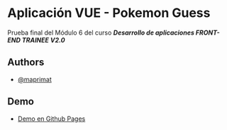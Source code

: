 # Aplicación VUE - Pokemon Guess

Prueba final del Módulo 6 del curso _**Desarrollo de aplicaciones FRONT-END TRAINEE V2.0**_
## Authors

- [@maprimat](https://www.github.com/maprimat)


## Demo

- [Demo en Github Pages](https://maprimat.github.io/PokemonGuess/)